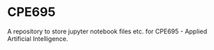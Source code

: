 # CPE695

A repository to store jupyter notebook files etc. for CPE695 - Applied Artificial Intelligence.
